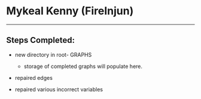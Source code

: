 <!-- Describe the fixes/improvements you made to the Graph implementation here. -->

# Mykeal Kenny (FireInjun)

---

## Steps Completed:

- new directory in root- GRAPHS

  - storage of completed graphs will populate here.

- repaired edges
- repaired various incorrect variables
